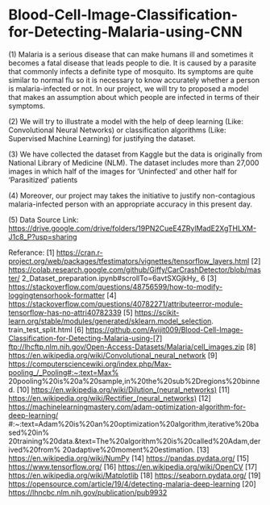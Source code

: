 # Blood-Cell-Image-Classification-for-Detecting-Malaria-using-CNN
  
  (1) Malaria is a serious disease that can make humans ill and sometimes it becomes a fatal disease that leads people to die. 
It is caused by a parasite that commonly infects a definite type of mosquito. 
Its symptoms are quite similar to normal flu so it is necessary to know accurately whether a person is malaria-infected or not. 
In our project, we will try to proposed a model that makes an assumption about which people are infected in terms of their symptoms.  

  (2) We will try to illustrate a model with the help of deep learning (Like: Convolutional Neural Networks) or classification algorithms 
(Like: Supervised Machine Learning) for justifying the dataset. 

  (3) We have collected the dataset from Kaggle but the data is originally from National Library of Medicine (NLM). 
 The dataset includes more than 27,000 images in which half of the images for ‘Uninfected’ and other half for ‘Parasitized’ patients  
 
  (4) Moreover, our project may takes the initiative to justify non-contagious malaria-infected person with an appropriate accuracy in this present day.
  
  (5) Data Source Link: https://drive.google.com/drive/folders/19PN2CueE4ZRylMadE2XgTHLXM-J1c8_P?usp=sharing
  
  Referance: 
  [1] https://cran.r-project.org/web/packages/tfestimators/vignettes/tensorflow_layers.html
[2] https://colab.research.google.com/github/Giffy/CarCrashDetector/blob/master/
2_Dataset_preparation.ipynb#scrollTo=6avtSXGjkHy_
6
[3] https://stackoverflow.com/questions/48756599/how-to-modify-loggingtensorhook-formatter
[4] https://stackoverflow.com/questions/40782271/attributeerror-module-tensorflow-has-no-attri40782339
[5] https://scikit-learn.org/stable/modules/generated/sklearn.model_selection.
train_test_split.html
[6] https://github.com/Avijit009/Blood-Cell-Image-Classification-for-Detecting-Malaria-using-[7] ftp://lhcftp.nlm.nih.gov/Open-Access-Datasets/Malaria/cell_images.zip
[8] https://en.wikipedia.org/wiki/Convolutional_neural_network
[9] https://computersciencewiki.org/index.php/Max-pooling_/_Pooling#:~:text=Max%
20pooling%20is%20a%20sample,in%20the%20sub%2Dregions%20binned.
[10] https://en.wikipedia.org/wiki/Dilution_(neural_networks)
[11] https://en.wikipedia.org/wiki/Rectifier_(neural_networks)
[12] https://machinelearningmastery.com/adam-optimization-algorithm-for-deep-learning/
#:~:text=Adam%20is%20an%20optimization%20algorithm,iterative%20based%20in%
20training%20data.&text=The%20algorithm%20is%20called%20Adam,derived%20from%
20adaptive%20moment%20estimation.
[13] https://en.wikipedia.org/wiki/NumPy
[14] https://pandas.pydata.org/
[15] https://www.tensorflow.org/
[16] https://en.wikipedia.org/wiki/OpenCV
[17] https://en.wikipedia.org/wiki/Matplotlib
[18] https://seaborn.pydata.org/
[19] https://opensource.com/article/19/4/detecting-malaria-deep-learning
[20] https://lhncbc.nlm.nih.gov/publication/pub9932

